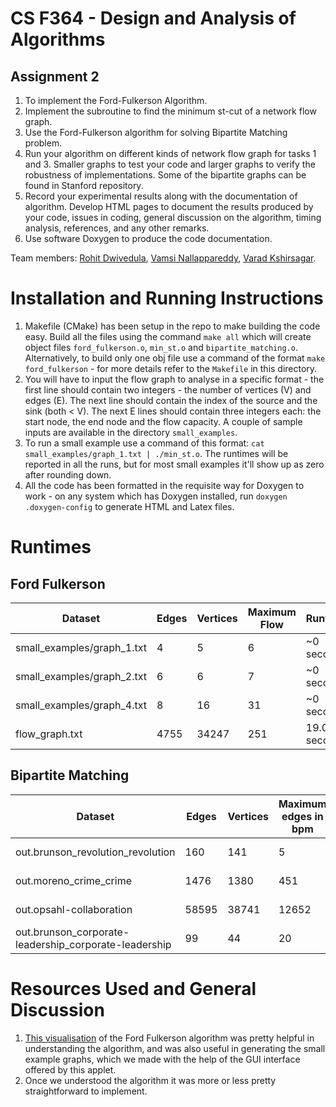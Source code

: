 # CS F364 - Design and Analysis of Algorithms
## Assignment 2

1. To implement the Ford-Fulkerson Algorithm.
2. Implement the subroutine to find the minimum st-cut of a network flow graph.
3. Use the Ford-Fulkerson algorithm for solving Bipartite Matching problem. 
4. Run your algorithm on different kinds of network flow graph for tasks 1 and 3. Smaller graphs to test your code and larger graphs to verify the robustness of implementations. Some of the bipartite graphs can be found in Stanford repository.
5. Record your experimental results along with the documentation of algorithm. Develop HTML pages to document the results produced by your code, issues in coding, general discussion on the algorithm, timing analysis, references, and any other remarks.
6. Use software Doxygen to produce the code documentation.

Team members: [Rohit Dwivedula](github.com/rohitdwivedula/), [Vamsi Nallappareddy](github.com/vam-sin/), [Varad Kshirsagar](https://github.com/Varad2305/).

# Installation and Running Instructions
1. Makefile (CMake) has been setup in the repo to make building the code easy. Build all the files using the command `make all` which will create object files `ford_fulkerson.o`, `min_st.o` and `bipartite_matching.o`. Alternatively, to build only one obj file use a command of the format `make ford_fulkerson` - for more details refer to the `Makefile` in this directory.
2. You will have to input the flow graph to analyse in a specific format - the first line should contain two integers  - the number of vertices (V) and edges (E). The next line should contain the index of the source and the sink (both < V). The next E lines should contain three integers each: the start node, the end node and the flow capacity. A couple of sample inputs are available in the directory `small_examples`. 
3. To run a small example use a command of this format: `cat small_examples/graph_1.txt | ./min_st.o`. The runtimes will be reported in all the runs, but for most small examples it'll show up as zero after rounding down. 
4. All the code has been formatted in the requisite way for Doxygen to work - on any system which has Doxygen installed, run `doxygen .doxygen-config` to generate HTML and Latex files. 

# Runtimes

## Ford Fulkerson
| Dataset | Edges | Vertices | Maximum Flow | Runtime |
|---|---|---|---|---|
| small_examples/graph_1.txt | 4 | 5 | 6 | ~0 seconds |
| small_examples/graph_2.txt | 6 | 6 | 7 | ~0 seconds |
| small_examples/graph_4.txt | 8 | 16 | 31 | ~0 seconds |
| flow_graph.txt | 4755  | 34247 | 251 | 19.056 seconds |

## Bipartite Matching

| Dataset | Edges | Vertices | Maximum edges in bpm | Runtime |
|---|---|---|---|---|
| out.brunson_revolution_revolution | 160 | 141 | 5 | ~0 seconds |
| out.moreno_crime_crime | 1476 | 1380 | 451 | 0.02 seconds |
| out.opsahl-collaboration | 58595 | 38741 | 12652 | 21.843 seconds |
| out.brunson_corporate-leadership_corporate-leadership | 99 | 44 | 20 | ~0 seconds |

# Resources Used and General Discussion

1. [This visualisation](https://www-m9.ma.tum.de/graph-algorithms/flow-ford-fulkerson/index_en.html) of the Ford Fulkerson algorithm was pretty helpful in understanding the algorithm, and was also useful in generating the small example graphs, which we made with the help of the GUI interface offered by this applet.
2. Once we understood the algorithm it was more or less pretty straightforward to implement. 